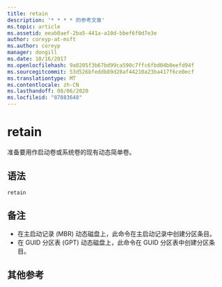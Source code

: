 ```yaml
---
title: retain
description: '* * * * 的参考文章'
ms.topic: article
ms.assetid: eeab0aef-2ba5-441a-a10d-bbef6f0d7e3e
author: coreyp-at-msft
ms.author: coreyp
manager: dongill
ms.date: 10/16/2017
ms.openlocfilehash: 9a0205f3b67bd99ca590c7ffc6fbd04b0eefd94f
ms.sourcegitcommit: 53d526bfeddb89d28af44210a23ba417f6ce0ecf
ms.translationtype: MT
ms.contentlocale: zh-CN
ms.lasthandoff: 08/06/2020
ms.locfileid: "87883648"
---
```

# <a name="retain"></a>retain



准备要用作启动卷或系统卷的现有动态简单卷。

## <a name="syntax"></a>语法

```
retain
```

## <a name="remarks"></a>备注

-   在主启动记录 (MBR) 动态磁盘上，此命令在主启动记录中创建分区条目。
-   在 GUID 分区表 (GPT) 动态磁盘上，此命令在 GUID 分区表中创建分区条目。

## <a name="additional-references"></a>其他参考

